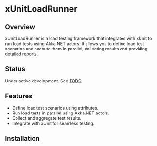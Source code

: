 # xUnitLoadRunner

## Overview
xUnitLoadRunner is a load testing framework that integrates with xUnit to run load tests using Akka.NET actors. It allows you to define load test scenarios and execute them in parallel, collecting results and providing detailed reports.

## Status
Under active development. See [TODO](TODO.md)

## Features
- Define load test scenarios using attributes.
- Run load tests in parallel using Akka.NET actors.
- Collect and aggregate test results.
- Integrate with xUnit for seamless testing.

## Installation

